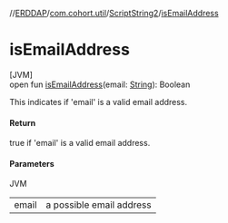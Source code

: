 //[ERDDAP](../../../index.md)/[com.cohort.util](../index.md)/[ScriptString2](index.md)/[isEmailAddress](is-email-address.md)

# isEmailAddress

[JVM]\
open fun [isEmailAddress](is-email-address.md)(email: [String](https://docs.oracle.com/en/java/javase/21/docs/api/java.base/java/lang/String.html)): Boolean

This indicates if 'email' is a valid email address.

#### Return

true if 'email' is a valid email address.

#### Parameters

JVM

| | |
|---|---|
| email | a possible email address |